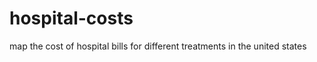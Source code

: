 hospital-costs
==============

map the cost of hospital bills for different treatments in the united states
